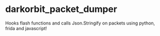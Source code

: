 # darkorbit_packet_dumper
Hooks flash functions and calls Json.Stringify on packets using python, frida and javascript!
